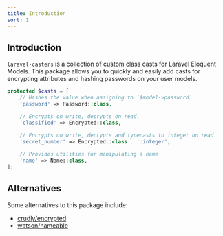 ```yaml
---
title: Introduction
sort: 1
---
```


## Introduction

`laravel-casters` is a collection of custom class casts for Laravel Eloquent Models. This package allows you to quickly
and easily add casts for encrypting attributes and hashing passwords on your user models.

```php
protected $casts = [
    // Hashes the value when assigning to `$model->password`.
    'password' => Password::class,

    // Encrypts on write, decrypts on read.
    'classified' => Encrypted::class,

    // Encrypts on write, decrypts and typecasts to integer on read.
    'secret_number' => Encrypted::class . ':integer',
    
    // Provides utilities for manipulating a name
    'name' => Name::class,
];
```

## Alternatives

Some alternatives to this package include:

- [crudly/encrypted](https://github.com/Crudly/Encrypted)
- [watson/nameable](https://github.com/dwightwatson/nameable)
